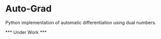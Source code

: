 # Auto-Grad

Python implementation of automatic differentiation using dual numbers.

*** Under Work ***
 